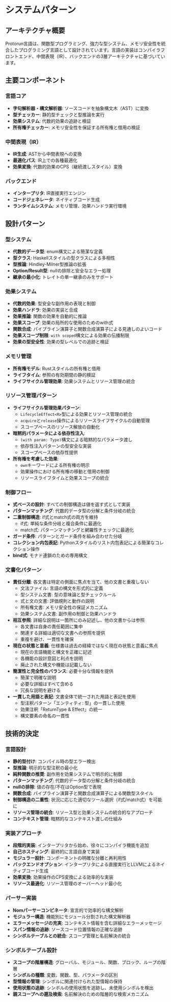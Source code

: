 # システムパターン

## アーキテクチャ概要
Protorun言語は、関数型プログラミング、強力な型システム、メモリ安全性を統合したプログラミング言語として設計されています。言語の実装はコンパイラフロントエンド、中間表現（IR）、バックエンドの3層アーキテクチャに基づいています。

## 主要コンポーネント

### 言語コア
- **字句解析器・構文解析器**: ソースコードを抽象構文木（AST）に変換
- **型チェッカー**: 静的型チェックと型推論を実行
- **効果システム**: 代数的効果の追跡と検証
- **所有権チェッカー**: メモリ安全性を保証する所有権と借用の検証

### 中間表現（IR）
- **IR生成**: ASTから中間表現への変換
- **最適化パス**: IR上での各種最適化
- **効果変換**: 代数的効果のCPS（継続渡しスタイル）変換

### バックエンド
- **インタープリタ**: IR直接実行エンジン
- **コードジェネレータ**: ネイティブコード生成
- **ランタイムシステム**: メモリ管理、効果ハンドラ実行環境

## 設計パターン

### 型システム
- **代数的データ型**: enum構文による簡潔な定義
- **型クラス**: Haskellスタイルの型クラスによる多相性
- **型推論**: Hindley-Milner型推論の拡張
- **Option/Result型**: nullの排除と安全なエラー処理
- **継承の最小化**: トレイトの単一継承のみをサポート

### 効果システム
- **代数的効果**: 型安全な副作用の表現と制御
- **効果ハンドラ**: 効果の実装と合成
- **効果推論**: 関数の効果を自動的に推論
- **効果スコープ**: 効果の局所的な使用のためのwith式
- **関数合成**: パイプライン演算子と関数合成演算子による見通しのよいコード
- **効果スコープ制限**: `with scoped`構文による効果の伝播制限
- **効果の型安全性**: 効果の型レベルでの追跡と検証

### メモリ管理
- **所有権モデル**: Rustスタイルの所有権と借用
- **ライフタイム**: 参照の有効期間の静的検証
- **ライフサイクル管理効果**: 効果システムとリソース管理の統合

### リソース管理パターン
- **ライフサイクル管理効果パターン**:
  - `LifecycleEffect<R>`型による効果とリソース管理の統合
  - `acquire`と`release`操作によるリソースライフサイクルの自動管理
  - スコープベースのリソース解放の自動化
- **暗黙的パラメータによる依存性注入**:
  - `(with param: Type)`構文による暗黙的なパラメータ渡し
  - 依存性注入パターンの型安全な実装
  - スコープベースの依存性提供
- **所有権を考慮した効果**:
  - `own`キーワードによる所有権の明示
  - 効果操作における所有権の移動と借用の制御
  - リソースライフタイムと効果スコープの統合

### 制御フロー
- **式ベースの設計**: すべての制御構造は値を返す式として実装
- **パターンマッチング**: 代数的データ型の分解と条件分岐の統合
- **二重制御構造**: if式とmatch式の両方を維持
  - if式: 単純な条件分岐と複合条件に最適化
  - match式: パターンマッチングと網羅性チェックに最適化
- **ガード条件**: パターンとガード条件を組み合わせた分岐
- **コレクション内包表記**: Pythonスタイルのリスト内包表記による簡潔なコレクション操作
- **bind式**: モナド連鎖のための専用構文

### 文書化パターン
- **責任分離**: 各文書は特定の側面に焦点を当て、他の文書と重複しない
  - 文法ファイル: 言語の構文を形式的に定義
  - 型システム文書: 型の意味論と型チェックルール
  - 式と文の文書: 評価規則と動作の説明
  - 所有権文書: メモリ安全性の保証メカニズム
  - 効果システム文書: 副作用の制御と効果ハンドラ
- **相互参照**: 詳細な説明は一箇所にのみ記述し、他の文書からは参照
  - 各文書は自身の責任範囲に集中
  - 関連する詳細は適切な文書への参照を提供
  - 重複を避け、一貫性を確保
- **現在の状態と意義**: 仕様書は過去の経緯ではなく現在の状態と意義に焦点
  - 現在の言語機能と構文を正確に記述
  - 各機能の設計意図と利点を説明
  - 廃止された構文や機能は記載しない
- **簡潔性と完全性のバランス**: 必要十分な情報を提供
  - 簡潔で明確な説明
  - 必要な詳細はすべて含める
  - 冗長な説明を避ける
- **一貫した用語と表記**: 文書全体で統一された用語と表記を使用
  - 型注釈パターン「エンティティ: 型」の一貫した使用
  - 効果注釈「ReturnType & Effect」の統一
  - 構文要素の命名の一貫性

## 技術的決定

### 言語設計
- **静的型付け**: コンパイル時の型エラー検出
- **型推論**: 明示的な型注釈の最小化
- **純粋関数の推奨**: 副作用を効果システムで明示的に制御
- **パターンマッチング**: 代数的データ型の分解と条件分岐の統合
- **nullの排除**: 値の存在/不在はOption型で表現
- **関数合成**: パイプライン演算子と関数合成演算子による関数型スタイル
- **制御構造の二重性**: 状況に応じた適切なツール選択（if式/match式）を可能に
- **リソース管理の統合**: リソース型と効果システムの統合的なアプローチ
- **コンテキスト管理**: 暗黙的なコンテキスト渡しの仕組み

### 実装アプローチ
- **段階的実装**: インタープリタから始め、徐々にコンパイラ機能を追加
- **自己ホスティング**: 最終的に言語自身で実装
- **モジュラー設計**: コンポーネントの明確な分離と再利用性
- **バックエンドオプション**: インタープリタによる直接実行とLLVMによるネイティブコード生成
- **効果変換**: 効果操作のCPS変換による効率的な実装
- **リソース最適化**: リソース管理のオーバーヘッド最小化

### パーサー実装
- **Nomパーサーコンビネータ**: 宣言的で効率的な構文解析
- **モジュラー構造**: 機能別にモジュール分割された構文解析器
- **エラーメッセージの充実**: コンテキスト情報を含む詳細なエラーメッセージ
- **スパン情報の追跡**: ソースコード位置情報の正確な追跡
- **シンボルテーブルとの統合**: スコープ管理と名前解決の統合

### シンボルテーブル設計
- **スコープの階層構造**: グローバル、モジュール、関数、ブロック、ループの階層
- **シンボルの種類**: 変数、関数、型、パラメータの区別
- **型情報の管理**: シンボルに関連付けられた型情報の保持
- **使用状態の追跡**: シンボルの使用状態を追跡し、未使用シンボルを検出
- **親スコープへの遡及検索**: 名前解決のための階層的な検索メカニズム
